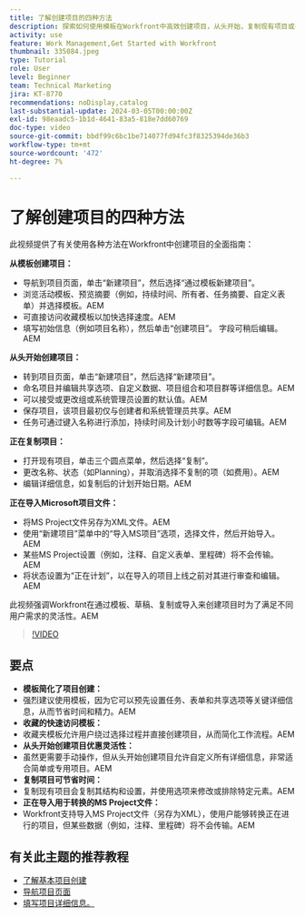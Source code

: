 ```yaml
---
title: 了解创建项目的四种方法
description: 探索如何使用模板在Workfront中高效创建项目，从头开始，复制现有项目或导入Microsoft项目文件，这些模板根据不同的用户需求量身定制。
activity: use
feature: Work Management,Get Started with Workfront
thumbnail: 335084.jpeg
type: Tutorial
role: User
level: Beginner
team: Technical Marketing
jira: KT-8770
recommendations: noDisplay,catalog
last-substantial-update: 2024-03-05T00:00:00Z
exl-id: 98eaadc5-1b1d-4641-83a5-818e7dd60769
doc-type: video
source-git-commit: bbdf99c6bc1be714077fd94fc3f8325394de36b3
workflow-type: tm+mt
source-wordcount: '472'
ht-degree: 7%

---
```


# 了解创建项目的四种方法

此视频提供了有关使用各种方法在Workfront中创建项目的全面指南：

**从模板创建项目：**

* 导航到项目页面，单击“新建项目”，然后选择“通过模板新建项目”&#x200B;。
* 浏览活动模板、预览摘要（例如，持续时间、所有者、任务摘要、自定义表单）并选择模板。&#x200B;AEM
* 可直接访问收藏模板以加快选择速度。&#x200B;AEM
* 填写初始信息（例如项目名称），然后单击“创建项目”&#x200B;。 字段可稍后编辑。&#x200B;AEM

**从头开始创建项目：**

* 转到项目页面，单击“新建项目”，然后选择“新建项目”&#x200B;。
* 命名项目并编辑共享选项、自定义数据、项目组合和项目群等详细信息。&#x200B;AEM
* 可以接受或更改组或系统管理员设置的默认值。&#x200B;AEM
* 保存项目，该项目最初仅与创建者和系统管理员共享。&#x200B;AEM
* 任务可通过键入名称进行添加，持续时间及计划小时数等字段可编辑。&#x200B;AEM

**正在复制项目：**

* 打开现有项目，单击三个圆点菜单，然后选择“复制”&#x200B;。
* 更改名称、状态（如Planning），并取消选择不复制的项（如费用）。&#x200B;AEM
* 编辑详细信息，如复制后的计划开始日期。&#x200B;AEM

**正在导入Microsoft项目文件：**

* 将MS Project文件另存为XML文件。&#x200B;AEM
* 使用“新建项目”菜单中的“导入MS项目”选项，选择文件，然后开始导入。&#x200B;AEM
* 某些MS Project设置（例如，注释、自定义表单、里程碑）将不会传输。&#x200B;AEM
* 将状态设置为“正在计划”，以在导入的项目上线之前对其进行审查和编辑。&#x200B;AEM


此视频强调Workfront在通过模板、草稿、复制或导入来创建项目时为了满足不同用户需求的灵活性。&#x200B;AEM

>[!VIDEO](https://video.tv.adobe.com/v/3432174/?quality=12&learn=on&enablevpops=1&captions=chi_hans)

## 要点

* **模板简化了项目创建：**
* 强烈建议使用模板，因为它可以预先设置任务、表单和共享选项等关键详细信息，从而节省时间和精力。&#x200B;AEM
* **收藏的快速访问模板：**
* 收藏夹模板允许用户绕过选择过程并直接创建项目，从而简化工作流程。&#x200B;AEM
* **从头开始创建项目优惠灵活性：**
* 虽然更需要手动操作，但从头开始创建项目允许自定义所有详细信息，非常适合简单或专用项目。&#x200B;AEM
* **复制项目可节省时间：**
* 复制现有项目会复制其结构和设置，并使用选项来修改或排除特定元素。&#x200B;AEM
* **正在导入用于转换的MS Project文件：**
* Workfront支持导入MS Project文件（另存为XML），使用户能够转换正在进行的项目，但某些数据（例如，注释、里程碑）将不会传输。&#x200B;AEM



## 有关此主题的推荐教程

* [了解基本项目创建](/help/manage-work/projects/understand-basic-project-creation.md)
* [导航项目页面](/help/manage-work/projects/navigate-the-project-page.md)
* [填写项目详细信息。](/help/manage-work/projects/fill-in-the-project-details.md)

